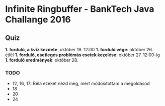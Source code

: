 # Infinite Ringbuffer - BankTech Java Challange 2016

## Quiz

**1. forduló, a kvíz kezdete**: október 19. 12:00
**1. forduló vége**: október 26. éjfél
**1. forduló, esetleges problémás esetek kezelése**: október 27. 12:00-ig
**1. forduló eredmények**: október 28.

### TODO

- 12, 16, 17: Béla ezeket nézd meg, mert módosítottam a megoldásod
- 18
- 20
- 24
